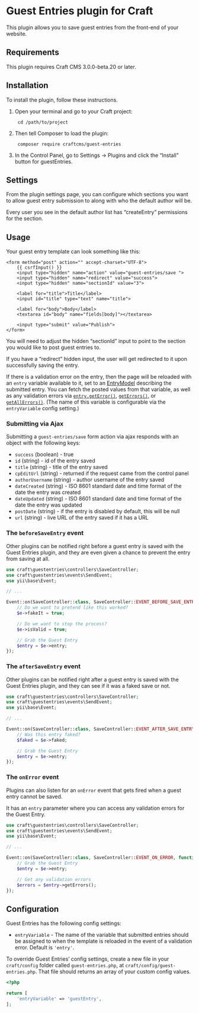 # Guest Entries plugin for Craft

This plugin allows you to save guest entries from the front-end of your website.

## Requirements

This plugin requires Craft CMS 3.0.0-beta.20 or later.

## Installation

To install the plugin, follow these instructions.

1. Open your terminal and go to your Craft project:

        cd /path/to/project

2. Then tell Composer to load the plugin:

        composer require craftcms/guest-entries

3. In the Control Panel, go to Settings → Plugins and click the “Install” button for guestEntries.

## Settings

From the plugin settings page, you can configure which sections you want to allow guest entry submission to along with who the default author will be.

Every user you see in the default author list has “createEntry” permissions for the section.

## Usage

Your guest entry template can look something like this:

```jinja
<form method="post" action="" accept-charset="UTF-8">
    {{ csrfInput() }}
    <input type="hidden" name="action" value="guest-entries/save ">
    <input type="hidden" name="redirect" value="success">
    <input type="hidden" name="sectionId" value="3">

    <label for="title">Title</label>
    <input id="title" type="text" name="title">

    <label for="body">Body</label>
    <textarea id="body" name="fields[body]"></textarea>

    <input type="submit" value="Publish">
</form>
```

You will need to adjust the hidden “sectionId” input to point to the section you would like to post guest entries to.

If you have a “redirect” hidden input, the user will get redirected to it upon successfully saving the entry.

If there is a validation error on the entry, then the page will be reloaded with an `entry` variable available to it, set to an [EntryModel](http://craftcms.com/docs/templating/entrymodel) describing the submitted entry. You can fetch the posted values from that variable, as well as any validation errors via [`entry.getError()`](http://www.yiiframework.com/doc/api/1.1/CModel#getError-detail), [`getErrors()`](http://www.yiiframework.com/doc/api/1.1/CModel#getErrors-detail), or [`getAllErrors()`](http://buildwithcraft.com/classreference/models/BaseModel#getAllErrors-detail). (The name of this variable is configurable via the `entryVariable` config setting.)

### Submitting via Ajax
Submitting a `guest-entries/save` form action via ajax responds with an object with the following keys:

- `success` (boolean) - true
- `id` (string) - id of the entry saved
- `title` (string) - title of the entry saved
- `cpEditUrl` (string) - returned if the request came from the control panel
- `authorUsername` (string) - author username of the entry saved
- `dateCreated` (string) - ISO 8601 standard date and time format of the date the entry was created
- `dateUpdated` (string) - ISO 8601 standard date and time format of the date the entry was updated
- `postDate` (string) - if the entry is disabled by default, this will be null
- `url` (string) - live URL of the entry saved if it has a URL

### The `beforeSaveEntry` event

Other plugins can be notified right before a guest entry is saved with the Guest Entries plugin,
and they are even given a chance to prevent the entry from saving at all.

```php
use craft\guestentries\controllers\SaveController;
use craft\guestentries\events\SendEvent;
use yii\base\Event;

// ...

Event::on(SaveController::class, SaveController::EVENT_BEFORE_SAVE_ENTRY, function(SendEvent $e) {
    // Do we want to pretend like this worked?
    $e->fakeIt = true;

    // Do we want to stop the process?
    $e->isValid = true;

    // Grab the Guest Entry
    $entry = $e->entry;
});
```

### The `afterSaveEntry` event

Other plugins can be notified right after a guest entry is saved with the Guest Entries plugin, and
they can see if it was a faked save or not.

```php
use craft\guestentries\controllers\SaveController;
use craft\guestentries\events\SendEvent;
use yii\base\Event;

// ...

Event::on(SaveController::class, SaveController::EVENT_AFTER_SAVE_ENTRY, function(SendEvent $e) {
    // Was this entry faked?
    $faked = $e->faked;

    // Grab the Guest Entry
    $entry = $e->entry;
});
```

### The `onError` event

Plugins can also listen for an  `onError` event that gets fired when a guest entry cannot be saved.

It has an `entry` parameter where you can access any validation errors for the Guest Entry.

```php
use craft\guestentries\controllers\SaveController;
use craft\guestentries\events\SendEvent;
use yii\base\Event;

// ...

Event::on(SaveController::class, SaveController::EVENT_ON_ERROR, function(SendEvent $e) {
    // Grab the Guest Entry
    $entry = $e->entry;

    // Get any validation errors
    $errors = $entry->getErrors();
});
```

## Configuration

Guest Entries has the following config settings:

- `entryVariable` - The name of the variable that submitted entries should be assigned to when the template is reloaded in the event of a validation error. Default is `'entry'`.

To override Guest Entries’ config settings, create a new file in your `craft/config` folder called `guest-entries.php`, at `craft/config/guest-entries.php`.  That file should returns an array of your custom config values.

```php
<?php

return [
    'entryVariable' => 'guestEntry',
];
```
